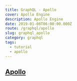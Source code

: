 ```yaml
---
title: GraphQL - Apollo
cover: Apollo Engine
description: Apollo Engine
date: 2019-01-08T06:00:00.000Z
route: /graphql/apollo
slug: graphql_apollo
category: graphql
tags:
  - tutorial
  - apollo
---
```


## [Apollo](https://www.apollographql.com/)
